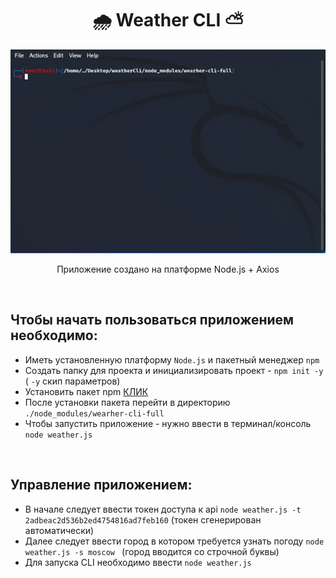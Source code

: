 <div align="center">
  <h1>🌧 Weather CLI ⛅</h1>
</div>

<div align="center">
  <img src="./screenRecordApp.gif">
  <p >Приложение создано на платформе Node.js + Axios</p>
</div>
<br/>

<div>
    <h2>Чтобы начать пользоваться приложением необходимо:</h2>
    <ul>
        <li>Иметь установленную платформу <code>Node.js</code> и пакетный менеджер <code>npm</code></li>
        <li>Создать папку для проекта и инициализировать проект - <code>npm init -y</code> ( <code>-y</code> скип параметров)</li>
        <li>Установить пакет npm <a href="https://www.npmjs.com/package/wearher-cli-full">КЛИК</a></li>
        <li>После установки пакета перейти в директорию <code>./node_modules/wearher-cli-full</code></li>
        <li>Чтобы запустить приложение - нужно ввести в терминал/консоль <code>node weather.js</code></li>
    </ul>
</div>
<br/>
<div>
    <h2>Управление приложением:</h2>
      <ul>
        <li>
          В начале следует ввести токен доступа к api <code>node weather.js -t 2adbeac2d536b2ed4754816ad7feb160</code> (токен сгенерирован автоматически)
        </li>
        <li>
          Далее следует ввести город в котором требуется узнать погоду <code>node weather.js -s moscow </code> (город вводится со строчной буквы)
        </li>
        <li>
          Для запуска CLI необходимо ввести <code>node weather.js</code>
        </li>
      </ul>
</div>
<br/>
        <div align="center">
            <a href="https://developer.mozilla.org/en-US/docs/Web/JavaScript"><img src="https://img.icons8.com/fluency/512/javascript.png" alt="" height="70"></a>
            <a href="https://nodejs.org/ru/docs/"><img src="https://img.icons8.com/fluency/512/node-js.png" alt="" height="70"></a>
            <a href="https://axios-http.com">
                <img src="https://user-images.githubusercontent.com/8939680/57233884-20344080-6fe5-11e9-8df3-0df1282e1574.png" alt="" height="70">
            </a>
        </div>

